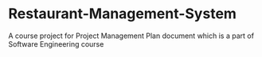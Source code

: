 # Restaurant-Management-System
A course project for Project Management Plan document which is a part of Software Engineering course
